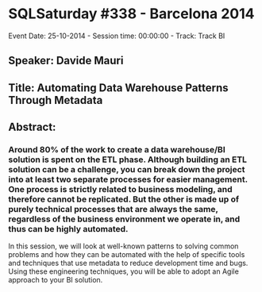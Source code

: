 # SQLSaturday #338 - Barcelona 2014
Event Date: 25-10-2014 - Session time: 00:00:00 - Track: Track BI
## Speaker: Davide Mauri
## Title: Automating Data Warehouse Patterns Through Metadata
## Abstract:
### Around 80% of the work to create a data warehouse/BI solution is spent on the ETL phase. Although building an ETL solution can be a challenge, you can break down the project into at least two separate processes for easier management. One process is strictly related to business modeling, and therefore cannot be replicated. But the other is made up of purely technical processes that are always the same, regardless of the business environment we operate in, and thus can be highly automated. 

In this session, we will look at well-known patterns to solving common problems and how they can be automated with the help of specific tools and techniques that use metadata to reduce development time and bugs. Using these engineering techniques, you will be able to adopt an Agile approach to your BI solution.


